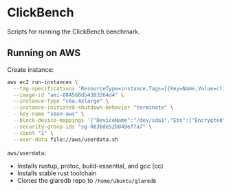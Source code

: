 # ClickBench

Scripts for running the ClickBench benchmark.

## Running on AWS

Create instance:

```sh
aws ec2 run-instances \
  --tag-specifications 'ResourceType=instance,Tags=[{Key=Name,Value=clickbench}]' \
  --image-id "ami-084568db4383264d4" \
  --instance-type "c6a.4xlarge" \
  --instance-initiated-shutdown-behavior "terminate" \
  --key-name "sean-aws" \
  --block-device-mappings '{"DeviceName":"/dev/sda1","Ebs":{"Encrypted":false,"DeleteOnTermination":true,"SnapshotId":"snap-0edbe0f6601b2861c","VolumeSize":500,"VolumeType":"gp2"}}' \
  --security-group-ids "sg-083bde52b049ef7a7" \
  --count "1" \
  --user-data file://aws/userdata.sh
```

`aws/userdata`:

- Installs rustup, protoc, build-essential, and gcc (cc)
- Installs stable rust toolchain
- Clones the glaredb repo to `/home/ubuntu/glaredb`

